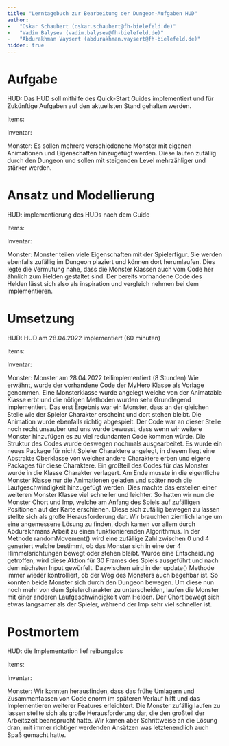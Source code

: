 ```yaml
---
title: "Lerntagebuch zur Bearbeitung der Dungeon-Aufgaben HUD"
author:
-   "Oskar Schaubert (oskar.schaubert@fh-bielefeld.de)"
-   "Vadim Balysev (vadim.balysev@fh-bielefeld.de)"
-   "Abdurakhman Vaysert (abdurakhman.vaysert@fh-bielefeld.de)"
hidden: true
---
```


<!--
Führen Sie zu jeder Woche zur Bearbeitung der Dungeon-Aufhaben ein
Lerntagebuch in Ihrem Team. Kopieren Sie dazu diese Vorlage und füllen
Sie den Kopf entsprechend aus.

Im Lerntagebuch sollen Sie Ihr Vorgehen bei der Bearbeitung der jeweiligen
Dungeon-Aufgaben vom ersten Schritt bis zur Abgabe der Lösung dokumentieren,
d.h. wie sind Sie die gestellte Aufgabe angegangen (und warum), was war
Ihr Plan und auf welche Probleme sind Sie bei der Umsetzung gestoßen und
wie haben Sie diese Probleme gelöst. Beachten Sie die vorgegebene Struktur.

Für jede Abgabe sollte ungefähr eine DIN-A4-Seite Text erstellt werden,
d.h. ca. 400 Wörter umfassen. Wer das Lerntagebuch nur ungenügend führt
oder es gar nicht mit abgibt, bekommt für die betreffende Abgabe 0 Punkte.

Checken Sie das Lerntagebuch mit in Ihr Projekt/Git-Repo ein.

Schreiben Sie den Text mit [Markdown](https://pandoc.org/MANUAL.html#pandocs-markdown).
Tipp: VSCode bringt einen vergleichsweise guten Markdown-Support (inkl. Preview)
bereits in der Grundinstallation mit.

Geben Sie das Lerntagebuch stets mit ab. Achtung: Wenn Sie Abbildungen
einbetten (etwa UML-Diagramme), denken Sie daran, diese auch abzugeben!
-->


# Aufgabe

<!--
Bitte hier die zu lösende Aufgabe kurz in eigenen Worten beschreiben.
-->

HUD:
Das HUD soll mithilfe des Quick-Start Guides implementiert und für Zukünftige Aufgaben auf den aktuellsten Stand gehalten werden.

Items:


Inventar:


Monster:
Es sollen mehrere verschiedenene Monster mit eigenen Animationen und Eigenschaften hinzugefügt werden.
Diese laufen zufällig durch den Dungeon und sollen mit steigenden Level mehrzähliger und stärker werden.


# Ansatz und Modellierung

<!--
Bitte hier den Lösungsansatz kurz beschreiben:
-   Wie sollte die Aufgabe gelöst werden?
-   Welche Techniken wollten Sie einsetzen?
-   Wie sah Ihre Modellierung aus (UML-Diagramm)?
-   Worauf müssen Sie konkret achten?
-->

HUD:
implementierung des HUDs nach dem Guide

Items:


Inventar:


Monster:
Monster teilen viele Eigenschaften mit der Spielerfigur. Sie werden ebenfalls zufällig im Dungeon plaziert und können dort herumlaufen. 
Dies legte die Vermutung nahe, dass die Monster Klassen auch vom Code her ähnlich zum Helden gestaltet sind. 
Der bereits vorhandene Code des Helden lässt sich also als inspiration und vergleich nehmen bei dem implementieren. 


# Umsetzung

<!--
Bitte hier die Umsetzung der Lösung kurz beschreiben:
-   Was haben Sie gemacht,
-   an welchem Datum haben sie es gemacht,
-   wie lange hat es gedauert,
-   was war das Ergebnis?
-->

HUD:
HUD am 28.04.2022 implementiert (60 minuten)

Items:


Inventar:


Monster:
Monster am 28.04.2022 teilimplementiert (8 Stunden)
Wie erwähnt, wurde der vorhandene Code der MyHero Klasse als Vorlage genommen.
Eine Monsterklasse wurde angelegt welche von der Animatable Klasse erbt und die nötigen Methoden wurden sehr Grundlegend implementiert.
Das erst Ergebnis war ein Monster, dass an der gleichen Stelle wie der Spieler Charakter erscheint und dort stehen bleibt. Die Animation wurde ebenfalls richtig abgespielt.
Der Code war an dieser Stelle noch recht unsauber und uns wurde bewusst, dass wenn wir weitere Monster hinzufügen es zu viel redundanten Code kommen würde.
Die Struktur des Codes wurde deswegen nochmals ausgearbeitet.
Es wurde ein neues Package für nicht Spieler Charaktere angelegt, in diesem liegt eine Abstrakte Oberklasse von welcher andere Charaktere erben und eigene Packages für diese Charaktere.
Ein großteil des Codes für das Monster wurde in die Klasse Charakter verlagert.
Am Ende musste in die eigentliche Monster Klasse nur die Animationen geladen und später noch die Laufgeschwindigkeit hinzugefügt werden.
Dies machte das erstellen einer weiteren Monster Klasse viel schneller und leichter.
So hatten wir nun die Monster Chort und Imp, welche am Anfang des Spiels auf zufälligen Positionen auf der Karte erschienen.
Diese sich zufällig bewegen zu lassen stellte sich als große Herausforderung dar.
Wir brauchten ziemlich lange um eine angemessene Lösung zu finden, doch kamen vor allem durch Abdurakhmans Arbeit zu einen funktionierenden Algorithmus.
In der Methode randomMovement() wird eine zufällige Zahl zwischen 0 und 4 generiert welche bestimmt, ob das Monster sich in eine der 4 Himmelsrichtungen bewegt oder stehen bleibt.
Wurde eine Entscheidung getroffen, wird diese Aktion für 30 Frames des Spiels ausgeführt und nach dem nächsten Input gewürfelt.
Dazwischen wird in der update() Methode immer wieder kontrolliert, ob der Weg des Monsters auch begehbar ist.
So konnten beide Monster sich durch den Dungeon bewegen. Um diese nun noch mehr von dem Spielercharakter zu unterscheiden, laufen die Monster mit einer anderen Laufgeschwindigkeit vom Helden.
Der Chort bewegt sich etwas langsamer als der Spieler, während der Imp sehr viel schneller ist.



# Postmortem

<!--
Bitte blicken Sie auf die Aufgabe, Ihren Lösungsansatz und die Umsetzung
kritisch zurück:
-   Was hat funktioniert, was nicht? Würden Sie noch einmal so vorgehen?
-   Welche Probleme sind bei der Umsetzung Ihres Lösungsansatzes aufgetreten?
-   Wie haben Sie die Probleme letztlich gelöst?
-->

HUD:
die Implementation lief reibungslos

Items:


Inventar:


Monster:
Wir konnten herausfinden, dass das frühe Umlagern und Zusammenfassen von Code enorm im späteren Verlauf hilft und das Implementieren weiterer Features erleichtert.
Die Monster zufällig laufen zu lassen stellte sich als große Herausforderung dar, die den großteil der Arbeitszeit beansprucht hatte.
Wir kamen aber Schrittweise an die Lösung dran, mit immer richtiger werdenden Ansätzen was letztenendlich auch Spaß gemacht hatte.
